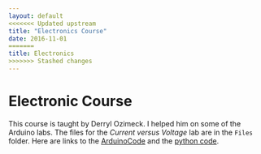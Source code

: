 ```yaml
---
layout: default
<<<<<<< Updated upstream
title: "Electronics Course"
date: 2016-11-01
=======
title: Electronics
>>>>>>> Stashed changes
---
```


# Electronic Course
This course is taught by Derryl Ozimeck. I helped him on some of the Arduino labs. The files for the *Current versus Voltage* lab are in the `Files` folder. Here are links to the [ArduinoCode](Files/ArduinoCode.zip) and the [python code](Files/readIV.zip).
